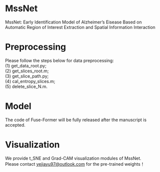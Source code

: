 # MssNet
MssNet: Early Identification Model of Alzheimer’s Eisease Based on Automatic Region of Interest Extraction and Spatial Information Interaction

# Preprocessing
Please follow the steps below for data preprocessing:<br>
(1) get_data_root.py;<br>
(2) get_slices_root.m;<br>
(3) get_slice_path.py;<br>
(4) cal_entropy_slices.m;<br>
(5)  delete_slice_N.m.<br>

# Model
The code of Fuse-Former will be fully released after the manuscript is accepted.<br>

# Visualization
We provide t_SNE and Grad-CAM visualization modules of MssNet.<br>
Please contact yejiayu97@outlook.com for the pre-trained weights！
